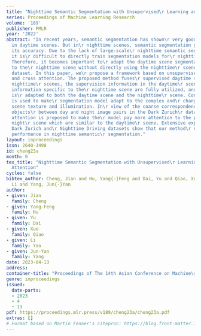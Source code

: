 ```yaml
---
title: "Nighttime Semantic Segmentation with Unsupervised\r Learning and Cross Attention"
series: Proceedings of Machine Learning Research
volume: '189'
publisher: PMLR
year: '2022'
abstract: "In recent years, semantic segmentation has shown\r very good performance
  in daytime scenes. But in\r nighttime scenes, semantic segmentation greatly\r reduces
  its accuracy. Due to the lack of large-scale\r nighttime semantic segmentation datasets,
  it is\r difficult to directly train segmentation models for\r nighttime scenes.
  Therefore, it becomes important to\r adapt the daytime scene segmentation model
  to the\r nighttime scene without directly using the nighttime\r scene segmentation
  dataset. In this paper, we\r propose a framework based on unsupervised learning\r
  and cross attention. The proposed method fuses\r supervised daytime scenes and unsupervised
  nighttime\r scenes, the supervision information in the daytime\r scene and the texture
  information specific to the\r nighttime scene are fully utilized, and the model
  is\r adapted to both the daytime scene and the nighttime\r scene. Consistency regulation
  is used to make\r segmentation model adapt to the complex and\r changeable night
  scene texture and illumination. In\r view of the coarse correspondence of static
  objects\r between day and night image pairs in the Dark Zurich\r dataset, cross
  attention is proposed to make the\r model pay more attention to the parts of the
  night\r scene which are similar to the daytime\r scene. Extensive experiments on
  Dark Zurich and\r Nighttime Driving datasets show that our method\r obtains better
  performance in nighttime semantic\r segmentation."
layout: inproceedings
issn: 2640-3498
id: cheng23a
month: 0
tex_title: "Nighttime Semantic Segmentation with Unsupervised\r Learning and Cross
  Attention"
cycles: false
bibtex_author: Cheng, Jian and Hu, Yang{-}Feng and Dai, Yu and Qiao, Xue and Yao,
  Li and Yang, Jun{-}Yan
author:
- given: Jian
  family: Cheng
- given: Yang-Feng
  family: Hu
- given: Yu
  family: Dai
- given: Xue
  family: Qiao
- given: Li
  family: Yao
- given: Jun-Yan
  family: Yang
date: 2023-04-13
address:
container-title: "Proceedings of The 14th Asian Conference on Machine\r Learning"
genre: inproceedings
issued:
  date-parts:
  - 2023
  - 4
  - 13
pdf: https://proceedings.mlr.press/v189/cheng23a/cheng23a.pdf
extras: []
# Format based on Martin Fenner's citeproc: https://blog.front-matter.io/posts/citeproc-yaml-for-bibliographies/
---
```

